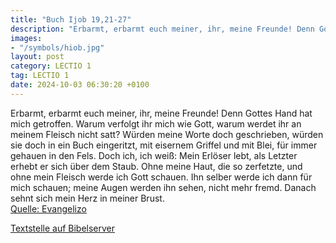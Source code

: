 ```yaml
---
title: "Buch Ijob 19,21-27"
description: "Erbarmt, erbarmt euch meiner, ihr, meine Freunde! Denn Gottes Hand hat mich getroffen. Warum verfolgt ihr mich wie Gott, warum werdet ihr an meinem Fleisch nicht satt? Würden meine Worte doch geschrieben, würden sie doch in ein Buch eingeritzt, mit eisernem Griffel und mit Blei, ...."
images:
- "/symbols/hiob.jpg"
layout: post
category: LECTIO 1
tag: LECTIO 1
date: 2024-10-03 06:30:20 +0100
---
```

Erbarmt, erbarmt euch meiner, ihr, meine Freunde! Denn Gottes Hand hat mich getroffen.
Warum verfolgt ihr mich wie Gott, warum werdet ihr an meinem Fleisch nicht satt?
Würden meine Worte doch geschrieben, würden sie doch in ein Buch eingeritzt,
mit eisernem Griffel und mit Blei, für immer gehauen in den Fels.<!--more-->
Doch ich, ich weiß: Mein Erlöser lebt, als Letzter erhebt er sich über dem Staub.
Ohne meine Haut, die so zerfetzte, und ohne mein Fleisch werde ich Gott schauen.
Ihn selber werde ich dann für mich schauen; meine Augen werden ihn sehen, nicht mehr fremd. Danach sehnt sich mein Herz in meiner Brust.<br>
[Quelle: Evangelizo](https://evangeliumtagfuertag.org/DE/gospel)

[Textstelle auf Bibelserver](https://www.bibleserver.com/EU/Ijob19,21-27)

